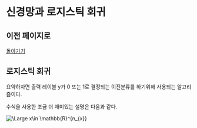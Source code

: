 # 신경망과 로지스틱 회귀

## 이전 페이지로

[돌아가기](AI.md)

## 로지스틱 회귀

요약하자면 출력 레이블 y가 0 또는 1로 결정되는 이진분류를 하기위해 사용되는 알고리즘이다.

수식을 사용한 조금 더 재미있는 설명은 다음과 같다.

<img src="https://latex.codecogs.com/svg.latex?\Large&space;x\in \mathbb{R}^{n_{x}}" title="\Large x\in \mathbb{R}^{n_{x}}" />
